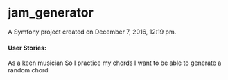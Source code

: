 jam_generator
=============

A Symfony project created on December 7, 2016, 12:19 pm.

#### User Stories:
As a keen musician
So I practice my chords
I want to be able to generate a random chord
